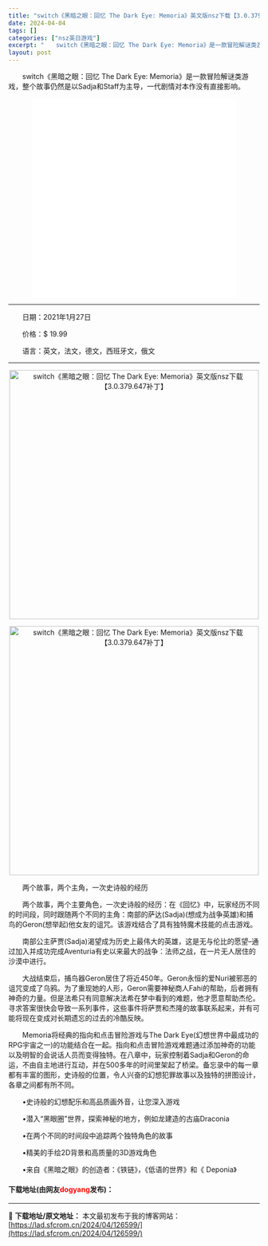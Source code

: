 ```yaml
---
title: "switch《黑暗之眼：回忆 The Dark Eye: Memoria》英文版nsz下载【3.0.379.647补丁】"
date: 2024-04-04
tags: []
categories: ["nsz英日游戏"]
excerpt: "　　switch《黑暗之眼：回忆 The Dark Eye: Memoria》是一款冒险解谜类游戏，整个故事仍然是以Sadja和Staff为主导，一代剧情对本作没有直接影响。 　　日期：2021年1月27日 　　价格：$ 19.99 　　语言：英文，法文，德文，西班牙文，俄文 　　两个故事，两个主角&hellip;"
layout: post
---
```


 <p>　　switch《黑暗之眼：回忆 The Dark Eye: Memoria》是一款冒险解谜类游戏，整个故事仍然是以Sadja和Staff为主导，一代剧情对本作没有直接影响。</p> <p style="text-align: center;"><iframe allowfullscreen="true" border="0" frameborder="0" framespacing="0" height="400" scrolling="no" src="//player.bilibili.com/player.html?aid=23876292&amp;bvid=BV1Kp411R7ok&amp;cid=39939151&amp;page=1" width="410"></iframe></p> <hr /> <p>　　日期：2021年1月27日</p> <p>　　价格：$ 19.99</p> <p>　　语言：英文，法文，德文，西班牙文，俄文</p> <hr /> <p align="center"><img align="" border="0" src="https://www.2023game.com/d/file/p/2021/01-22/13b0b998d7cb82342a45683c29ed72fe.jpg" width="500" alt="switch《黑暗之眼：回忆 The Dark Eye: Memoria》英文版nsz下载【3.0.379.647补丁】" /></p> <p align="center"><img align="" border="0" src="https://www.2023game.com/d/file/p/2021/01-22/b2001239010ae9a92476aaf82fc332c5.jpg" width="500" alt="switch《黑暗之眼：回忆 The Dark Eye: Memoria》英文版nsz下载【3.0.379.647补丁】" /></p> <p>　　两个故事，两个主角，一次史诗般的经历</p> <p>　　两个故事，两个主要角色，一次史诗般的经历：在《回忆》中，玩家经历不同的时间段，同时跟随两个不同的主角：南部的萨达(Sadja)(想成为战争英雄)和捕鸟的Geron(想举起)他女友的诅咒。该游戏结合了具有独特魔术技能的点击游戏。</p> <p>　　南部公主萨贾(Sadja)渴望成为历史上最伟大的英雄，这是无与伦比的愿望&ndash;通过加入并成功完成Aventuria有史以来最大的战争：法师之战，在一片无人居住的沙漠中进行。</p> <p>　　大战结束后，捕鸟器Geron居住了将近450年。Geron永恒的爱Nuri被邪恶的诅咒变成了乌鸦。为了重现她的人形，Geron需要神秘商人Fahi的帮助，后者拥有神奇的力量。但是法希只有同意解决法希在梦中看到的难题，他才愿意帮助杰伦。寻求答案很快会导致一系列事件，这些事件将萨贾和杰隆的故事联系起来，并有可能将现在变成对长期遗忘的过去的冷酷反映。</p> <p>　　Memoria将经典的指向和点击冒险游戏与The Dark Eye(幻想世界中最成功的RPG宇宙之一)的功能结合在一起。指向和点击冒险游戏难题通过添加神奇的功能以及明智的会说话人员而变得独特。在八章中，玩家控制着Sadja和Geron的命运，不由自主地进行互动，并在500多年的时间里架起了桥梁。备忘录中的每一章都有丰富的图形，史诗般的位置，令人兴奋的幻想犯罪故事以及独特的拼图设计，各章之间都有所不同。</p> <p>　　&bull;史诗般的幻想配乐和高品质画外音，让您深入游戏</p> <p>　　&bull;潜入&ldquo;黑眼圈&rdquo;世界，探索神秘的地方，例如龙建造的古庙Draconia</p> <p>　　&bull;在两个不同的时间段中追踪两个独特角色的故事</p> <p>　　&bull;精美的手绘2D背景和高质量的3D游戏角色</p> <p>　　&bull;来自《黑暗之眼》的创造者：《铁链》，《低语的世界》和《 Deponia》</p> <p><h4>下载地址(由网友<font color="red">dogyang</font>发布)：</h4></p> 

---
📖 **下载地址/原文地址：** 本文最初发布于我的博客网站：[https://lad.sfcrom.cn/2024/04/126599/](https://lad.sfcrom.cn/2024/04/126599/)
